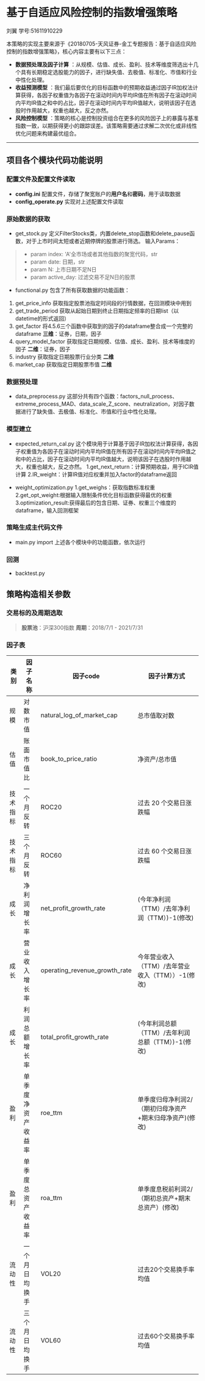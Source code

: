 # 基于自适应风险控制的指数增强策略

刘翼 学号:51611910229

本策略的实现主要来源于《20180705-天风证券-金工专题报告：基于自适应风险控制的指数增强策略》，核心内容主要有以下三点：
 
 - **数据预处理及因子计算** ：从规模、估值、成长、盈利、技术等维度筛选出十几个具有长期稳定选股能力的因子，进行缺失值、去极值、标准化、市值和行业中性化处理。
- **收益预测模型** ：我们最后要优化的目标函数中的预期收益通过因子IR加权法计算获得，各因子权重值为各因子在滚动时间内平均IR值在所有因子在滚动时间内平均IR值之和中的占比，因子在滚动时间内平均IR值越大，说明该因子在选股时作用越大，权重也越大，反之亦然。
- **风险控制模型** ：策略的核心是控制投资组合在更多的风险因子上的暴露与基准指数一致，以期获得更小的跟踪误差。该策略需要通过求解二次优化或非线性优化问题来构建最优组合。


-------------------


## 项目各个模块代码功能说明

### 配置文件及配置文件读取
- **config.ini**
配置文件，存储了聚宽账户的**用户名**和**密码**，用于读取数据
- **config_operate.py**
 实现对上述配置文件读取
### 原始数据的获取
- get_stock.py
定义FilterStocks类，内置delete_stop函数和delete_pause函数，对于上市时间太短或者近期停牌的股票进行筛选。
输入Params：
>    - param index: 'A'全市场或者其他指数的聚宽代码，str
>    - param date: 日期，str
>    - param N: 上市日期不足N日
>    - param active_day: 过滤交易不足N日的股票
      
- functional.py
包含了所有获取数据的功能函数：
1. get_price_info
	获取指定股票池指定时间段的行情数据，在回测模块中用到
2. get_trade_period
	获取从起始日期到终止日期指定频率的日期list（以datetime的形式返回）
3. get_factor
	将4.5.6三个函数中获取到的因子的dataframe整合成一个完整的dataframe
	**三维**：证券，日期，因子
4. query_model_factor
	获取指定日期规模、估值、成长、盈利、技术等维度的因子
	**二维**：证券，因子
5. industry
	获取指定日期股票行业分类
	**二维**
6. market_cap
	获取指定日期股票市值
	**二维**
### 数据预处理
- data_preprocess.py
这部分共有四个函数：factors_null_process、extreme_process_MAD、data_scale_Z_score、neutralization，对因子数据进行了缺失值、去极值、标准化、市值和行业中性化处理。
### 模型建立
- expected_return_cal.py
这个模块用于计算基于因子IR加权法计算获得，各因子权重值为各因子在滚动时间内平均IR值在所有因子在滚动时间内平均IR值之和中的占比，因子在滚动时间内平均IR值越大，说明该因子在选股时作用越大，权重也越大，反之亦然。
1.get_next_return：计算预期收益，用于ICIR值计算
2.IR_weight：计算IR值对应权重并加入factor的dataframe返回

- weight_optimization.py
1.get_weighs：获取指数标准权重
2.get_opt_weight:根据输入限制条件优化目标函数获得最优的权重
3.optimization_result:获得最后的包含日期、证券、权重三个维度的dataframe，输入回测框架
### 策略生成主代码文件
- main.py
import 上述各个模块中的功能函数，依次运行
### 回测
- backtest.py
## 策略构造相关参数
### 交易标的及周期选取

> **股票池**：沪深300指数
> **周期**：2018/7/1 - 2021/7/31

### 因子表

|类别|因子名称|因子code|因子计算方式|
|--  | --    |    --  |--|
 |规模|对数市值|natural_log_of_market_cap|总市值取对数| 
 |估值|账面市值比|book_to_price_ratio|净资产/总市值| 
 |技术指标|一个月反转|ROC20|过去 20 个交易日涨跌幅| 
 |技术指标|三个月反转|ROC60|过去 60 个交易日涨跌幅| 
 |成长|净利润增长率|net_profit_growth_rate|(今年净利润（TTM）/去年净利润（TTM）)-1(修改)| 
 |成长|营业收入增长率|operating_revenue_growth_rate|今年营业收入（TTM）/去年营业收入（TTM））-1(修改)| 
 |成长|利润总额增长率|total_profit_growth_rate|(今年利润总额（TTM）/去年利润总额（TTM）)-1(修改)| 
 |盈利|单季度净资产收益率|roe_ttm|单季度归母净利润2/（期初归母净资产+期末归母净资产)(修改)| 
 |盈利|单季度总资产收益率|roa_ttm|单季度息税前利润2/（期初总资产+期末总资产）(修改)| 
 |流动性|一个月日均换手|VOL20|过去20个交易换手率均值| 
 |流动性|三个月日均换手|VOL60|过去60个交易换手率均值| |波动|特异度|IVR|1-过去20交易日Fama-French三因子回归拟合度(Factor)| 



